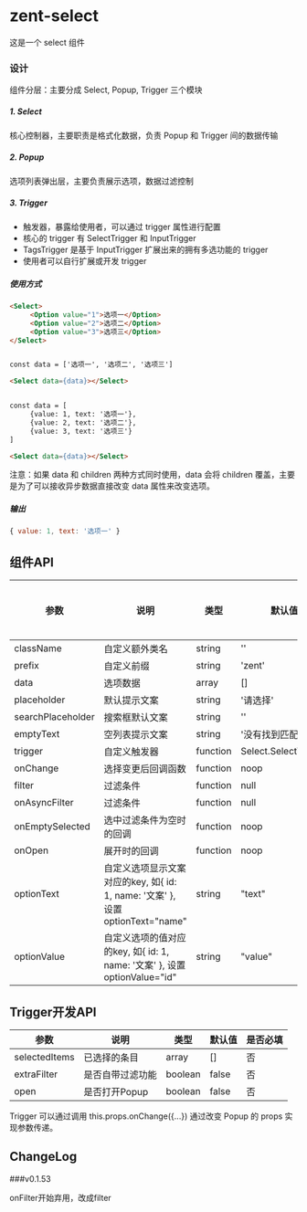 # zent-select

这是一个 select 组件

### 设计

组件分层：主要分成 Select, Popup, Trigger 三个模块

##### 1. Select

核心控制器，主要职责是格式化数据，负责 Popup 和 Trigger 间的数据传输

##### 2. Popup

选项列表弹出层，主要负责展示选项，数据过滤控制

##### 3. Trigger

  - 触发器，暴露给使用者，可以通过 trigger 属性进行配置
  - 核心的 trigger 有 SelectTrigger 和 InputTrigger
  - TagsTrigger 是基于 InputTrigger 扩展出来的拥有多选功能的 trigger
  - 使用者可以自行扩展或开发 trigger

##### 使用方式
```html
<Select>
     <Option value="1">选项一</Option>
     <Option value="2">选项二</Option>
     <Option value="3">选项三</Option>
</Select>
```

```html

const data = ['选项一', '选项二', '选项三']

<Select data={data}></Select>
```

```html

const data = [
     {value: 1, text: '选项一'},
     {value: 2, text: '选项二'},
     {value: 3, text: '选项三'}
]

<Select data={data}></Select>
```

注意：如果 data 和 children 两种方式同时使用，data 会将 children 覆盖，主要是为了可以接收异步数据直接改变 data 属性来改变选项。

##### 输出
```js
{ value: 1, text: '选项一' }
```

## 组件API

| 参数 | 说明 | 类型 | 默认值 | 是否必填 |
|------|------|------|--------|--------|
| className | 自定义额外类名 | string | '' | 否 |
| prefix | 自定义前缀 | string | 'zent' | 否 |
| data | 选项数据 | array | [] | 否 |
| placeholder | 默认提示文案 | string | '请选择' | 否 |
| searchPlaceholder | 搜索框默认文案 | string | '' | 否 |
| emptyText | 空列表提示文案 | string | '没有找到匹配项' | 否 |
| trigger | 自定义触发器 | function | Select.SelectTrigger | 否 |
| onChange | 选择变更后回调函数 | function | noop | 否 |
| filter | 过滤条件 | function | null | 否 |
| onAsyncFilter | 过滤条件 | function | null | 否 |
| onEmptySelected | 选中过滤条件为空时的回调 | function | noop | 否 |
| onOpen | 展开时的回调 | function | noop | 否 |
| optionText | 自定义选项显示文案对应的key, 如{ id: 1, name: '文案' }, 设置optionText="name" | string | "text" | 否 |
| optionValue | 自定义选项的值对应的key, 如{ id: 1, name: '文案' }, 设置optionValue="id" | string | "value" | 否 |

## Trigger开发API

| 参数 | 说明 | 类型 | 默认值 | 是否必填 |
|------|------|------|--------|--------|
| selectedItems | 已选择的条目 | array | [] | 否 |
| extraFilter | 是否自带过滤功能 | boolean | false | 否 |
| open | 是否打开Popup | boolean | false | 否 |

Trigger 可以通过调用 this.props.onChange({...}) 通过改变 Popup 的 props 实现参数传递。

## ChangeLog

###v0.1.53

onFilter开始弃用，改成filter
